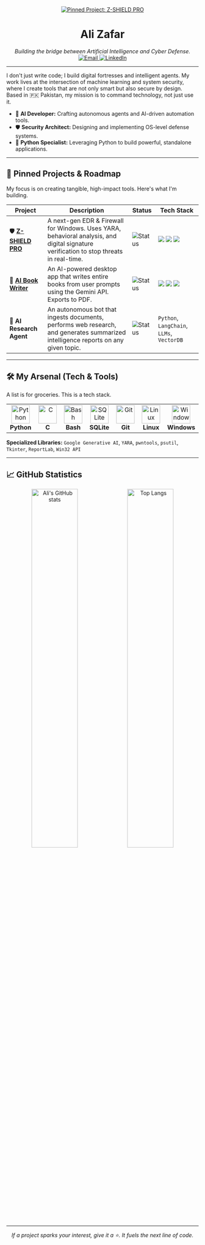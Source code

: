 <!-- 
  REFORGED BY Z-BOT. THIS ISN'T JUST A PROFILE; IT'S A STATEMENT.
  USERNAME: AliZafar780
-->

<div align="center">
  <a href="https://github.com/AliZafar780">
    <img src="https://github-readme-stats.vercel.app/api/pin/?username=AliZafar780&repo=Z-SHIELD-PRO&theme=dracula&border_color=302d41&title_color=95e6cb&icon_color=95e6cb" alt="Pinned Project: Z-SHIELD PRO">
  </a>
</div>

<h1 align="center">Ali Zafar</h1>
<p align="center">
  <i>Building the bridge between Artificial Intelligence and Cyber Defense.</i>
  <br>
  <a href="mailto:your.email@example.com">
    <img src="https://img.shields.io/badge/Email-Contact_Me-blue?style=for-the-badge&logo=gmail&logoColor=white" alt="Email"/>
  </a>
  <a href="https://www.linkedin.com/in/your-linkedin-profile">
    <img src="https://img.shields.io/badge/LinkedIn-Connect-blue?style=for-the-badge&logo=linkedin&logoColor=white" alt="LinkedIn"/>
  </a>
</p>

---

I don't just write code; I build digital fortresses and intelligent agents. My work lives at the intersection of machine learning and system security, where I create tools that are not only smart but also secure by design. Based in 🇵🇰 Pakistan, my mission is to command technology, not just use it.

- 🧠 **AI Developer:** Crafting autonomous agents and AI-driven automation tools.
- 🛡️ **Security Architect:** Designing and implementing OS-level defense systems.
- 🐍 **Python Specialist:** Leveraging Python to build powerful, standalone applications.

---

## 🚀 Pinned Projects & Roadmap

My focus is on creating tangible, high-impact tools. Here's what I'm building.

| Project                                                                | Description                                                                                             | Status                                                                                                 | Tech Stack                                                                                                                                                                             |
| ---------------------------------------------------------------------- | ------------------------------------------------------------------------------------------------------- | ------------------------------------------------------------------------------------------------------ | -------------------------------------------------------------------------------------------------------------------------------------------------------------------------------------- |
| 🛡️ **[Z-SHIELD PRO](https://github.com/AliZafar780/Z-SHIELD-PRO)**         | A next-gen EDR & Firewall for Windows. Uses YARA, behavioral analysis, and digital signature verification to stop threats in real-time. | <img src="https://img.shields.io/badge/Status-In_Development-blueviolet?style=flat-square" alt="Status"/> | <img src="https://img.shields.io/badge/Python-3.11-blue?logo=python&logoColor=white&style=flat-square" /> <img src="https://img.shields.io/badge/YARA-Scanning-orange?style=flat-square" /> <img src="https://img.shields.io/badge/Win32-API-informational?style=flat-square" /> |
| 📘 **[AI Book Writer](https://github.com/AliZafar780/ai-book-writer)**     | An AI-powered desktop app that writes entire books from user prompts using the Gemini API. Exports to PDF.      | <img src="https://img.shields.io/badge/Status-Live-success?style=flat-square" alt="Status"/>           | <img src="https://img.shields.io/badge/Python-3.11-blue?logo=python&logoColor=white&style=flat-square" /> <img src="https://img.shields.io/badge/Tkinter-GUI-green?style=flat-square" /> <img src="https://img.shields.io/badge/Gemini_AI-API-red?style=flat-square" />      |
| 🧠 **AI Research Agent**                                               | An autonomous bot that ingests documents, performs web research, and generates summarized intelligence reports on any given topic. | <img src="https://img.shields.io/badge/Status-Planned-lightgrey?style=flat-square" alt="Status"/>      | `Python`, `LangChain`, `LLMs`, `VectorDB`                                                                                                                                              |

---

## 🛠️ My Arsenal (Tech & Tools)

A list is for groceries. This is a tech stack.

<table>
  <tr>
    <td align="center" width="120">
      <img src="https://cdn.jsdelivr.net/gh/devicons/devicon/icons/python/python-original.svg" width="48" height="48" alt="Python" />
      <br><strong>Python</strong>
    </td>
    <td align="center" width="120">
      <img src="https://cdn.jsdelivr.net/gh/devicons/devicon/icons/c/c-original.svg" width="48" height="48" alt="C" />
      <br><strong>C</strong>
    </td>
    <td align="center" width="120">
      <img src="https://cdn.jsdelivr.net/gh/devicons/devicon/icons/bash/bash-original.svg" width="48" height="48" alt="Bash" />
      <br><strong>Bash</strong>
    </td>
    <td align="center" width="120">
      <img src="https://cdn.jsdelivr.net/gh/devicons/devicon/icons/sqlite/sqlite-original.svg" width="48" height="48" alt="SQLite" />
      <br><strong>SQLite</strong>
    </td>
    <td align="center" width="120">
      <img src="https://cdn.jsdelivr.net/gh/devicons/devicon/icons/git/git-original.svg" width="48" height="48" alt="Git" />
      <br><strong>Git</strong>
    </td>
    <td align="center" width="120">
      <img src="https://cdn.jsdelivr.net/gh/devicons/devicon/icons/linux/linux-original.svg" width="48" height="48" alt="Linux" />
      <br><strong>Linux</strong>
    </td>
    <td align="center" width="120">
      <img src="https://cdn.jsdelivr.net/gh/devicons/devicon/icons/windows8/windows8-original.svg" width="48" height="48" alt="Windows" />
      <br><strong>Windows</strong>
    </td>
  </tr>
</table>

**Specialized Libraries:** `Google Generative AI`, `YARA`, `pwntools`, `psutil`, `Tkinter`, `ReportLab`, `Win32 API`

---

## 📈 GitHub Statistics

<div align="center">
  <img src="https://github-readme-stats.vercel.app/api?username=AliZafar780&show_icons=true&theme=dracula&border_color=302d41&rank_icon=github" alt="Ali's GitHub stats" width="49%"/>
  <img src="https://github-readme-stats.vercel.app/api/top-langs/?username=AliZafar780&layout=compact&theme=dracula&border_color=302d41" alt="Top Langs" width="49%"/>
</div>

---

<p align="center">
  <i>If a project sparks your interest, give it a ⭐. It fuels the next line of code.</i>
</p>
